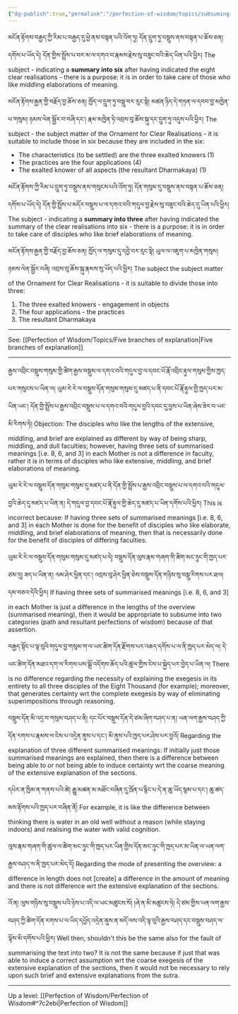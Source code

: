```yaml
---
{"dg-publish":true,"permalink":"/perfection-of-wisdom/topics/subsuming-the-eight-categories/"}
---
```


མངོན་རྟོགས་བརྒྱད་ཀྱི་རིམ་པ་བརྒྱད་དུ་ཕྱེ་ནས་བསྟན་པའི་འོག་ཏུ། དོན་དྲུག་ཏུ་བསྡུས་ནས་བསྟན་པ་ཆོས་ཅན། དགོས་པ་ཡོད་དེ། 
དོན་གྱིས་སྤྲོས་པ་བར་མ་ལ་དགའ་བ་རྣམས་རྗེས་སུ་བཟུང་བའི་ཆེད་ཡིན་པའི་ཕྱིར། 
The subject - indicating a **summary into six** after having indicated the eight clear realisations - there is a purpose: it is in order to take care of those who like middling elaborations of meaning.

མངོན་རྟོགས་རྒྱན་གྱི་བརྗོད་བྱ་ཆོས་ཅན། ཁྱོད་ལ་དྲུག་ཏུ་བསྡུ་བར་རུང་སྟེ། མཚན་ཉིད་དེ་གཏན་ལ་དབབ་བྱ་མཁྱེན་པ་གསུམ། ཉམས་ལེན་སྦྱོར་བ་བཞི་དང་། 
རྣམ་མཁྱེན་ཏེ་འབྲས་བུ་ཆོས་སྐུ་དང་དྲུག་ཏུ་འདུས་པའི་ཕྱིར།
The subject - the subject matter of the Ornament for Clear Realisations - it is suitable to include those in six because they are included in the six:
- The characteristics (to be settled) are the three exalted knowers (1)
- The practices are the four applications (4)
- The exalted knower of all aspects (the resultant Dharmakaya) (1)

མངོན་རྟོགས་ཀྱི་རིམ་པ་དྲུག་ཏུ་བསྡུས་ནས་གསུངས་པའི་འོག་ཏུ། དོན་གསུམ་དུ་བསྡུས་ནས་བསྟན་པ་ཆོས་ཅན། དགོས་པ་ཡོད་དེ། 
དོན་གྱི་སྤྲོས་པ་མདོར་བསྡུས་པ་ལ་དགའ་བའི་གདུལ་བྱ་རྗེས་སུ་བཟུང་བའི་ཆེད་དུ་ཡིན་པའི་ཕྱིར།
The subject - indicating a **summary into three** after having indicated the summary of the clear realisations into six - there is a purpose: it is in order to take care of disciples who like brief elaborations of meaning.

མངོན་རྟོགས་རྒྱན་གྱི་བརྗོད་བྱ་ཆོས་ཅན། ཁྱོད་ལ་གསུམ་དུ་དབྱེ་བར་རུང་སྟེ། ཡུལ་ལ་འཇུག་པ་མཁྱེན་གསུམ། ཉམས་ལེན་སྦྱོར་བཞི། 
འབྲས་བུ་ཆོས་སྐུ་རྣམས་སུ་ཡོད་པའི་ཕྱིར།
The subject the subject matter of the Ornament for Clear Realisations - it is suitable to divide those into three:
1. The three exalted knowers - engagement in objects
2. The four applications - the practices
3. The resultant Dharmakaya

---
See: [[Perfection of Wisdom/Topics/Five branches of explanation\|Five branches of explanation]]

---
རྒྱས་འབྲིང་བསྡུས་གསུམ་གྱི་ཚིག་རྒྱས་བསྡུས་ལ་དགའ་བའི་གདུལ་བྱ་ལ་དབང་པོ་རྣོ་འབྲིང་རྟུལ་གསུམ་གྱིས་ཁྱད་པར་གསུངས་པ་ཡིན་ལ། 
ཡུམ་རེ་རེ་ལ་བསྡུས་དོན་གསུམ་གསུམ་དུ་མཛད་པ་ནི་དབང་པོ་རྣོ་རྟུལ་གྱི་ཁྱད་པར་མ་ཡིན་ཡང་། 
དོན་གྱི་སྤྲོས་པ་རྒྱས་འབྲིང་བསྡུས་པ་ལ་དགའ་བའི་གདུལ་བྱའི་དབང་དུ་བྱས་པ་ཡིན་ཞེས་ཟེར་བ་ཡང་མི་རིགས་ཏེ།
Objection: The disciples who like the lengths of the extensive, middling, and brief are explained as different by way of being sharp, middling, and dull faculties; however, having three sets of summarised meanings [i.e. 8, 6, and 3] in each Mother is not a difference in faculty, rather it is in terms of disciples who like extensive, middling, and brief elaborations of meaning.

ཡུམ་རེ་རེ་ལ་བསྡུས་དོན་གསུམ་གསུམ་དུ་མཛད་པ་ནི་དོན་གྱི་སྤྲོས་པ་རྒྱས་འབྲིང་བསྡུས་པ་ལ་དགའ་བའི་གདུལ་བྱའི་ཆེད་དུ་མཛད་པ་ཡིན་ན། 
དེ་གདུལ་བྱ་དབང་པོ་རྣོ་རྟུལ་གྱི་ཆེད་དུ་མཛད་པ་ཡིན་དགོས་པའི་ཕྱིར། 
This is incorrect because: If having three sets of summarised meanings [i.e. 8, 6, and 3] in each Mother is done for the benefit of disciples who like elaborate, middling, and brief elaborations of meaning, then that is necessarily done for the benefit of disciples of differing faculties.

ཡུམ་རེ་རེ་ལ་བསྡུས་དོན་གསུམ་གསུམ་དུ་མཛད་པ་དེ། བསྡུས་དོན་ལུས་རྣམ་གཞག་གི་ཚིག་མང་ཉུང་གི་ཁྱད་པར་ཙམ་དུ། ཟད་པ་ཡིན་ན།
ལམ་ཤེར་ཕྱིན་དང་། འབྲས་བུ་ཤེར་ཕྱིན་ཅེས་བསྡུས་དོན་གཉིས་སུ་བསྡུ་རིགས་པར་ཐལ། དམ་བཅའ་དེའི་ཕྱིར། 
If having three sets of summarised meanings [i.e. 8, 6, and 3] in each Mother is just a difference in the lengths of the overview (summarised meaning), then it would be appropriate to subsume into two categories (path and resultant perfections of wisdom) because of that assertion.

བརྒྱད་སྟོང་པ་ལྟ་བུའི་གདུལ་བྱ་གསུམ་ག་ལ་ཡང་ཚིག་དོན་རྫོགས་པར་འཆད་དགོས་པ་ལ་ནི་ཁྱད་པར་མེད་ལ། 
དེ་ཡང་ཚིག་དོན་མཐའ་དག་ལ་རིགས་པས་སྒྲོ་འདོགས་ཆོད་པའི་ཚུལ་གྱིས་ངེས་པ་སྐྱེད་པར་བྱེད་པ་ཡིན་ལ།
There is no difference regarding the necessity of explaining the exegesis in its entirety to all three disciples of the Eight Thousand (for example); moreover, that generates certainty wrt the complete exegesis by way of eliminating superimpositions through reasoning.

བསྡུས་དོན་མི་འདྲ་བ་གསུམ་བཤད་པ་ནི། དང་པོར་བསྡུས་དོན་དེ་ཙམ་ཞིག་བཤད་པ་ན། ཡན་ལག་རྒྱས་བཤད་ཀྱི་དོན་རགས་པ་རྣམས་ལ་ངེས་པ་འདྲེན་ནུས་པ་དང་། 
མི་ནུས་པའི་ཁྱད་པར་ཤེས་པར་བྱའོ།
Regarding the explanation of three different summarised meanings: If initially just those summarised meanings are explained, then there is a difference between being able to or not being able to induce certainty wrt the coarse meaning of the extensive explanation of the sections.

དཔེར་ན་ཁྱིམ་ན་གནས་པའི་ཚེ། རྒྱུ་མཚན་མ་མཐོང་བཞིན་དུ་ཁྲོན་པ་རྙིང་པ་དེ་ན་ཆུ་ཡོད་སྙམ་པ་དང་། ཆུ་ཚད་མས་རྟོགས་པའི་ཁྱད་པར་བཞིན་ནོ། 
For example, it is like the difference between thinking there is water in an old well without a reason (while staying indoors) and realising the water with valid cognition.

ལུས་རྣམ་གཞག་གི་ཚུལ་ལ་ཚིག་མང་ཉུང་གི་ཁྱད་པར་ཡིན་གྱིས་དོན་མང་ཉུང་གི་ཁྱད་པར་མ་ཡིན་ལ་ཡན་ལག་རྒྱས་བཤད་ལ་ནི་ཁྱད་པར་མེད་དོ། 
Regarding the mode of presenting the overview: a difference in length does not [create] a difference in the amount of meaning and there is not difference wrt the extensive explanation of the sections. 

འོ་ན། ལུས་གཉིས་སུ་བསྡུས་པའི་ཉེས་པ་འདི་ལ་ཡང་མཚུངས་སོ། །ཞེ་ན་མི་མཚུངས་ཏེ། 
དེ་ཙམ་གྱིས་ཡན་ལག་རྒྱས་བཤད་ཀྱི་ཚིག་དོན་རགས་པ་ལ་ཡིད་དཔྱོད་འདྲེན་ནུས་ན་མདོ་ལས་འདི་ལྟ་བུའི་རྒྱས་བཤད་དང་བསྡུས་བཤད་ལ་ལྟོས་མི་དགོས་པའི་ཕྱིར།
Well then, shouldn't this be the same also for the fault of summarising the text into two?
It is not the same because if just that was able to induce a correct assumption wrt the coarse exegesis of the extensive explanation of the sections, then it would not be necessary to rely upon such brief and extensive explanations from the sutra.

---
Up a level: [[Perfection of Wisdom/Perfection of Wisdom#^7c2ebi\|Perfection of Wisdom]]
